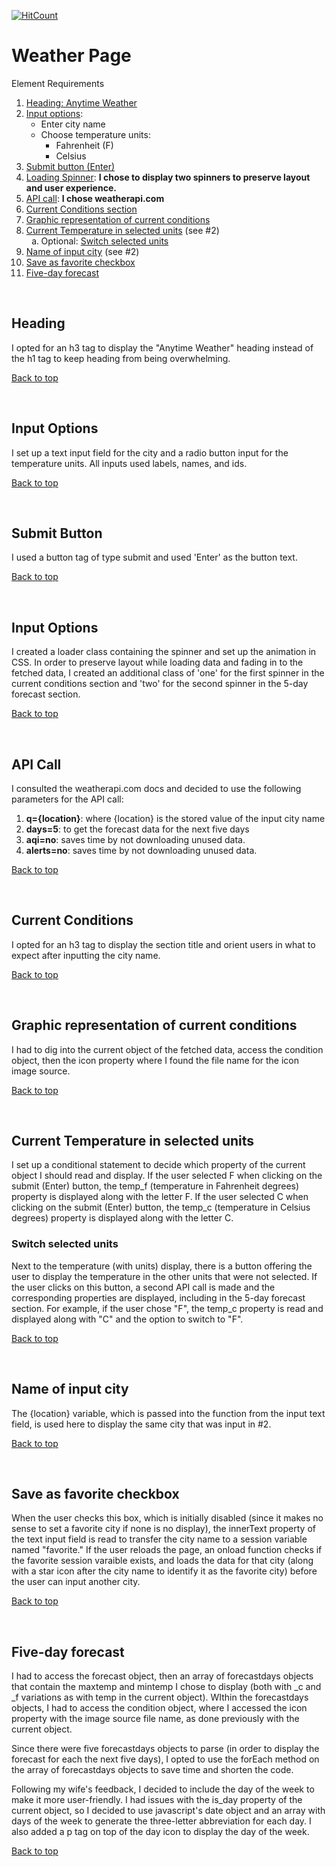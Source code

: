   [![HitCount](https://hits.dwyl.com/serge2015/weatherPage.svg?style=flat-square&show=unique)](http://hits.dwyl.com/serge2015/weatherPage)

<h1 id="top">Weather Page</h1>
<p>Element Requirements</p>
<ol>
  <li><a href="#heading">Heading: Anytime Weather</a></li>
  <li><a href="#input">Input options</a>:
    <ul>
      <li>Enter city name</li>
      <li>Choose temperature units:
        <ul>
          <li>Fahrenheit (F)</li>
          <li>Celsius</li>
        </ul>
      </li>
    </ul>
  </li>
  <li><a href="#submit">Submit button (Enter)</a></li>
  <li><a href="#spinner">Loading Spinner</a>: <strong>I chose to display two spinners to preserve layout and user experience.</strong></li>
  <li><a href="#api">API call</a>: <strong>I chose weatherapi.com</strong></li>
  <li><a href="#current">Current Conditions section</a></li>
  <li><a href="#icon">Graphic representation of current conditions</a></li>
  <li><a href="#temp">Current Temperature in selected units</a> (see #2)
    <ol type="a">
      <li>Optional: <a href="#switch">Switch selected units</a></li>
    </ol>
  </li>
  <li><a href="#name">Name of input city</a> (see #2)</li>
  <li><a href="#favorite">Save as favorite checkbox</a></li>
  <li><a href="#forecast">Five-day forecast</a></li>
</ol>
<p>&nbsp;</p>
<h2 id="heading">Heading</h2>
<p>I opted for an h3 tag to display the "Anytime Weather" heading instead of the h1 tag to keep heading from being overwhelming.</p>
<p><a href="#top">Back to top</a></p>
<p>&nbsp;</p>
<h2 id="input">Input Options</h2>
<p>I set up a text input field for the city and a radio button input for the temperature units. All inputs used labels, names, and ids.</p>
<p><a href="#top">Back to top</a></p>
<p>&nbsp;</p>
<h2 id="submit">Submit Button</h2>
<p>I used a button tag of type submit and used 'Enter' as the button text.</p>
<p><a href="#top">Back to top</a></p>
<p>&nbsp;</p>
<h2 id="spinner">Input Options</h2>
<p>I created a loader class containing the spinner and set up the animation in CSS. In order to preserve layout while loading data and fading in to the fetched data, I created an additional class of 'one' for the first spinner in the current conditions section and 'two' for the second spinner in the 5-day forecast section.</p>
<p><a href="#top">Back to top</a></p>
<p>&nbsp;</p>
<h2 id="api">API Call</h2>
<p>I consulted the weatherapi.com docs and decided to use the following parameters for the API call:<br>
<ol><li><b>q={location}</b>: where {location} is the stored value of the input city name</li>
  <li><b>days=5</b>: to get the forecast data for the next five days</li>
  <li><b>aqi=no</b>: saves time by not downloading unused data.</li>
  <li><b>alerts=no</b>: saves time by not downloading unused data.</li></li></ol></p>
<p><a href="#top">Back to top</a></p>
<p>&nbsp;</p>
<h2 id="current">Current Conditions</h2>
<p>I opted for an h3 tag to display the section title and orient users in what to expect after inputting the city name.</p>
<p><a href="#top">Back to top</a></p>
<p>&nbsp;</p>
<h2 id="icon">Graphic representation of current conditions</h2>
<p>I had to dig into the current object of the fetched data, access the condition object, then the icon property where I found the file name for the icon image source.</p>
<p><a href="#top">Back to top</a></p>
<p>&nbsp;</p>
<h2 id="temp">Current Temperature in selected units</h2>
<p>I set up a conditional statement to decide which property of the current object I should read and display. If the user selected F when clicking on the submit (Enter) button, the temp_f (temperature in Fahrenheit degrees) property is displayed along with the letter F. If the user selected C when clicking on the submit (Enter) button, the temp_c (temperature in Celsius degrees) property is displayed along with the letter C.</p>
<h3 id="switch">Switch selected units</h3><p>Next to the temperature (with units) display, there is a button offering the user to display the temperature in the other units that were not selected. If the user clicks on this button, a second API call is made and the corresponding properties are displayed, including in the 5-day forecast section. For example, if the user chose "F", the temp_c property is read and displayed along with "C" and the option to switch to "F".</p>
<p><a href="#top">Back to top</a></p>
<p>&nbsp;</p>
<h2 id="name">Name of input city</h2>
<p>The {location} variable, which is passed into the function from the input text field, is used here to display the same city that was input in #2.</p>
<p><a href="#top">Back to top</a></p>
<p>&nbsp;</p>
<h2 id="favorite">Save as favorite checkbox</h2>
<p>When the user checks this box, which is initially disabled (since it makes no sense to set a favorite city if none is no display), the innerText property of the text input field is read to transfer the city name to a session variable named "favorite." If the user reloads the page, an onload function checks if the favorite session varaible exists, and loads the data for that city (along with a star icon after the city name to identify it as the favorite city) before the user can input another city.</p>
<p><a href="#top">Back to top</a></p>
<p>&nbsp;</p>
<h2 id="forecast">Five-day forecast</h2>
<p>I had to access the forecast object, then an array of forecastdays objects that contain the maxtemp and mintemp I chose to display (both with _c and _f variations as with temp in the current object). WIthin the forecastdays objects, I had to access the condition object, where I accessed the icon property with the image source file name, as done previously with the current object.</p><p>Since there were five forecastdays objects to parse (in order to display the forecast for each the next five days), I opted to use the forEach method on the array of forecastdays objects to save time and shorten the code.</p>
<p>Following my wife's feedback, I decided to include the day of the week to make it more user-friendly. I had issues with the is_day property of the current object, so I decided to use javascript's date object and an array with days of the week to generate the three-letter abbreviation for each day. I also added a p tag on top of the day icon to display the day of the week.</p>
  
<p><a href="#top">Back to top</a></p>
